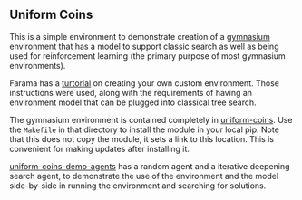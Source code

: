 Uniform Coins
-------------

This is a simple environment to demonstrate creation of a
[gymnasium](https://gymnasium.farama.org/) environment that
has a model to support classic search as well as being used
for reinforcement learning (the primary purpose of most 
gymnasium environments).

Farama has a [turtorial](https://gymnasium.farama.org/tutorials/gymnasium_basics/environment_creation/)
on creating your own custom environment. Those instructions
were used, along with the requirements of having an 
environment model that can be plugged into classical
tree search.

The gymnasium environment is contained completely in [uniform-coins](uniform-coins/). 
Use the `Makefile` in that directory to install the module in your local
pip. Note that this does not copy the module, it sets a link to this
location. This is convenient for making updates after installing it.

[uniform-coins-demo-agents](uniform-coins-demo-agents/) has a random agent 
and a iterative deepening search agent, to demonstrate the use of the 
environment and the model side-by-side in running the environment and 
searching for solutions.



